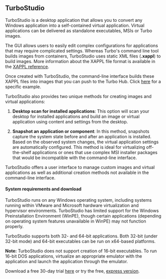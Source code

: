## TurboStudio

TurboStudio is a desktop application that allows you to convert any Windows application into a self-contained virtual application. Virtual applications can be delivered as standalone executables, MSIs or Turbo images.

The GUI allows users to easily edit complex configurations for applications that may require complicated settings. Whereas Turbo's command line tool builds images from containers, TurboStudio uses static XML files (**.xappl**) to build images. More information about the XAPPL file format is available in the [XAPPL reference](/docs/reference/xappl-configuration).

Once created with TurboStudio, the command-line interface builds these XAPPL files into images that you can push to the Turbo Hub. Click [here](/docs/building/working-with-images) for a specific example.

TurboStudio also provides two unique methods for creating images and virtual applications:

1. **Desktop scan for installed applications**: This option will scan your desktop for installed applications and build an image or virtual application using content and settings from the desktop.

2. **Snapshot an application or component**: In this method, snapshots capture the system state before and after an application is installed. Based on the observed system changes, the virtual application settings are automatically configured. This method is ideal for virtualizing off-the-shelf applications or ones that use complex MSI installer packages that would be incompatible with the command-line interface.

TurboStudio offers a user interface to manage custom images and virtual applications as well as additional creation methods not available in the command-line interface.

<!--TODO: add a brief section on when you would want to use TurboStudio vs. the CLI -->

#### System requirements and download

TurboStudio runs on any Windows operating system, including systems running within VMware and Microsoft hardware virtualization and hypervisor environments. TurboStudio has limited support for the Windows Preinstallation Environment (WinPE), though certain applications (depending on operating system features unavailable in WinPE) may not function properly.

TurboStudio supports both 32- and 64-bit applications. Both 32-bit (under 32-bit mode) and 64-bit executables can be run on x64-based platforms.

**Note:** TurboStudio does not support creation of 16-bit executables. To run 16-bit DOS applications, virtualize an appropriate emulator with the application and launch the application through the emulator.

Download a free 30-day trial [here](/studio) or try the free, [express version](/studio/download). 
